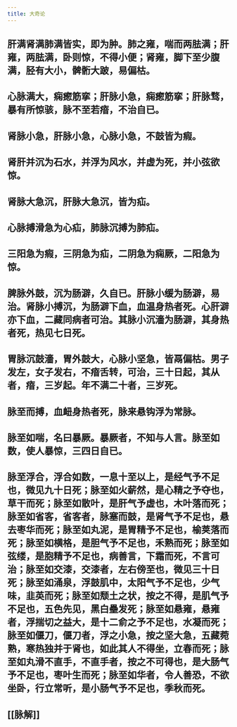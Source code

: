 ```yaml
---
title: 大奇论
---
```


## 肝满肾满肺满皆实，即为肿。肺之雍，喘而两胠满；肝雍，两胠满，卧则惊，不得小便；肾雍，脚下至少腹满，胫有大小，髀䯒大跛，易偏枯。
## 心脉满大，痫瘛筋挛；肝脉小急，痫瘛筋挛；肝脉骛，暴有所惊骇，脉不至若瘖，不治自已。
## 肾脉小急，肝脉小急，心脉小急，不鼓皆为瘕。
## 肾肝并沉为石水，并浮为风水，并虚为死，并小弦欲惊。
## 肾脉大急沉，肝脉大急沉，皆为疝。
## 心脉搏滑急为心疝，肺脉沉搏为肺疝。
## 三阳急为瘕，三阴急为疝，二阴急为痫厥，二阳急为惊。
## 脾脉外鼓，沉为肠澼，久自已。肝脉小缓为肠澼，易治。肾脉小搏沉，为肠澼下血，血温身热者死。心肝澼亦下血，二藏同病者可治。其脉小沉濇为肠澼，其身热者死，热见七日死。
## 胃脉沉鼓濇，胃外鼓大，心脉小坚急，皆鬲偏枯。男子发左，女子发右，不瘖舌转，可治，三十日起，其从者，瘖，三岁起。年不满二十者，三岁死。
## 脉至而搏，血衄身热者死，脉来悬钩浮为常脉。
## 脉至如喘，名曰暴厥。暴厥者，不知与人言。脉至如数，使人暴惊，三四日自已。
## 脉至浮合，浮合如数，一息十至以上，是经气予不足也，微见九十日死；脉至如火薪然，是心精之予夺也，草干而死；脉至如散叶，是肝气予虚也，木叶落而死；脉至如省客，省客者，脉塞而鼓，是肾气予不足也，悬去枣华而死；脉至如丸泥，是胃精予不足也，榆荚落而死；脉至如横格，是胆气予不足也，禾熟而死；脉至如弦缕，是胞精予不足也，病善言，下霜而死，不言可治；脉至如交漆，交漆者，左右傍至也，微见三十日死；脉至如涌泉，浮鼓肌中，太阳气予不足也，少气味，韭英而死；脉至如颓土之状，按之不得，是肌气予不足也，五色先见，黑白壘发死；脉至如悬雍，悬雍者，浮揣切之益大，是十二俞之予不足也，水凝而死；脉至如偃刀，偃刀者，浮之小急，按之坚大急，五藏菀熟，寒热独并于肾也，如此其人不得坐，立春而死；脉至如丸滑不直手，不直手者，按之不可得也，是大肠气予不足也，枣叶生而死；脉至如华者，令人善恐，不欲坐卧，行立常听，是小肠气予不足也，季秋而死。
## [[脉解]]
